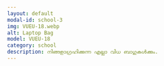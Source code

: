 ```yaml
---
layout: default
modal-id: school-3
img: VUEU-18.webp
alt: Laptop Bag
model: VUEU-18
category: school
description: നിങ്ങളാഗ്രഹിക്കുന്ന എല്ലാ വിധ ബാഗുകൾക്കും.
---
```

